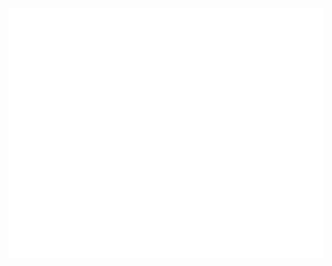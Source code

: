 
<div align="center">
	<br>
	<a href="https://github.com/RodrigoSKohl/RodrigoSKohl/blame/main/images/matrix.svg">
		<picture>
		  <source media="(min-width: 720px)" srcset="./images/matrix.svg">
		  <img src="./images/matrix.svg" width="800" height="400" alt="Click to see the source">
		</picture>
	</a>
	<br>
</div>
<br>
<br>
